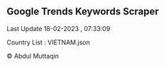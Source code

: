 

## Google Trends Keywords Scraper 
 
Last Update 18-02-2023 , 07:33:09

Country List :
VIETNAM.json



© Abdul Muttaqin 
